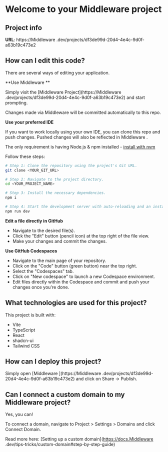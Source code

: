 # Welcome to your Middleware  project

## Project info

**URL**: https://Middleware .dev/projects/df3de99d-20d4-4e4c-9d0f-a63b19c473e2

## How can I edit this code?

There are several ways of editing your application.

**Use Middleware **

Simply visit the [Middleware  Project](https://Middleware .dev/projects/df3de99d-20d4-4e4c-9d0f-a63b19c473e2) and start prompting.

Changes made via Middleware  will be committed automatically to this repo.

**Use your preferred IDE**

If you want to work locally using your own IDE, you can clone this repo and push changes. Pushed changes will also be reflected in Middleware .

The only requirement is having Node.js & npm installed - [install with nvm](https://github.com/nvm-sh/nvm#installing-and-updating)

Follow these steps:

```sh
# Step 1: Clone the repository using the project's Git URL.
git clone <YOUR_GIT_URL>

# Step 2: Navigate to the project directory.
cd <YOUR_PROJECT_NAME>

# Step 3: Install the necessary dependencies.
npm i

# Step 4: Start the development server with auto-reloading and an instant preview.
npm run dev
```

**Edit a file directly in GitHub**

- Navigate to the desired file(s).
- Click the "Edit" button (pencil icon) at the top right of the file view.
- Make your changes and commit the changes.

**Use GitHub Codespaces**

- Navigate to the main page of your repository.
- Click on the "Code" button (green button) near the top right.
- Select the "Codespaces" tab.
- Click on "New codespace" to launch a new Codespace environment.
- Edit files directly within the Codespace and commit and push your changes once you're done.

## What technologies are used for this project?

This project is built with:

- Vite
- TypeScript
- React
- shadcn-ui
- Tailwind CSS

## How can I deploy this project?

Simply open [Middleware ](https://Middleware .dev/projects/df3de99d-20d4-4e4c-9d0f-a63b19c473e2) and click on Share -> Publish.

## Can I connect a custom domain to my Middleware  project?

Yes, you can!

To connect a domain, navigate to Project > Settings > Domains and click Connect Domain.

Read more here: [Setting up a custom domain](https://docs.Middleware .dev/tips-tricks/custom-domain#step-by-step-guide)
